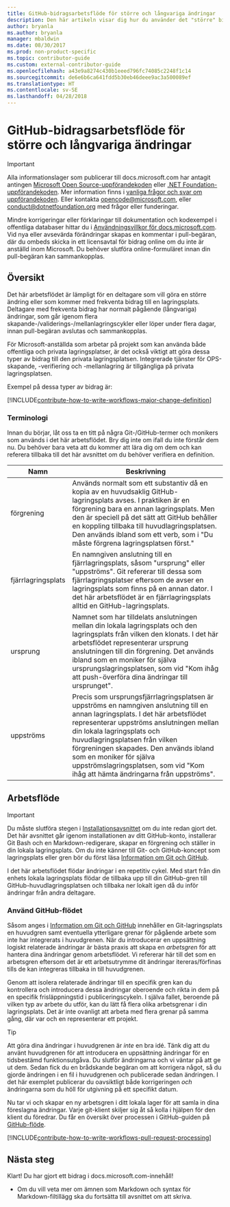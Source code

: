 ```yaml
---
title: GitHub-bidragsarbetsflöde för större och långvariga ändringar
description: Den här artikeln visar dig hur du använder det "större" bidragsarbetsflödet för att göra bidrag i docs.microsoft.com-artiklar.
author: bryanla
ms.author: bryanla
manager: mbaldwin
ms.date: 08/30/2017
ms.prod: non-product-specific
ms.topic: contributor-guide
ms.custom: external-contributor-guide
ms.openlocfilehash: a43e9a8274c430b1eeed796fc74085c2248f1c14
ms.sourcegitcommit: de6e6b6ca641fdd5b30eb46deee9ac3a500089ef
ms.translationtype: HT
ms.contentlocale: sv-SE
ms.lasthandoff: 04/28/2018
---
```

# <a name="github-contribution-workflow-for-major-or-long-running-changes"></a>GitHub-bidragsarbetsflöde för större och långvariga ändringar

> [!IMPORTANT]
> Alla informationslager som publicerar till docs.microsoft.com har antagit antingen [Microsoft Open Source-uppförandekoden](https://opensource.microsoft.com/codeofconduct/) eller [.NET Foundation-uppförandekoden](https://dotnetfoundation.org/code-of-conduct). Mer information finns i [vanliga frågor och svar om uppförandekoden](https://opensource.microsoft.com/codeofconduct/faq/). Eller kontakta [opencode@microsoft.com](mailto:opencode@microsoft.com), eller [conduct@dotnetfoundation.org](mailto:conduct@dotnetfoundation.org) med frågor eller funderingar.<br>
>
> Mindre korrigeringar eller förklaringar till dokumentation och kodexempel i offentliga databaser hittar du i [Användningsvillkor för docs.microsoft.com](https://docs.microsoft.com/legal/termsofuse). Vid nya eller avsevärda förändringar skapas en kommentar i pull-begäran, där du ombeds skicka in ett licensavtal för bidrag online om du inte är anställd inom Microsoft. Du behöver slutföra online-formuläret innan din pull-begäran kan sammankopplas.

## <a name="overview"></a>Översikt

Det här arbetsflödet är lämpligt för en deltagare som vill göra en större ändring eller som kommer med frekventa bidrag till en lagringsplats. Deltagare med frekventa bidrag har normalt pågående (långvariga) ändringar, som går igenom flera skapande-/validerings-/mellanlagringscykler eller löper under flera dagar, innan pull-begäran avslutas och sammankopplas.

För Microsoft-anställda som arbetar på projekt som kan använda både offentliga och privata lagringsplatser, är det också viktigt att göra dessa typer av bidrag till den privata lagringsplatsen. Integrerade tjänster för OPS-skapande, -verifiering och -mellanlagring är tillgängliga på privata lagringsplatsen.

Exempel på dessa typer av bidrag är:

[!INCLUDE[contribute-how-to-write-workflows-major-change-definition](includes/contribute-how-to-write-workflows-major-change-definition.md)]

### <a name="terminology"></a>Terminologi

Innan du börjar, låt oss ta en titt på några Git-/GitHub-termer och monikers som används i det här arbetsflödet. Bry dig inte om ifall du inte förstår dem nu. Du behöver bara veta att du kommer att lära dig om dem och kan referera tillbaka till det här avsnittet om du behöver verifiera en definition.

| Namn | Beskrivning |
|-----------|-------------|
|förgrening|Används normalt som ett substantiv då en kopia av en huvudsaklig GitHub-lagringsplats avses. I praktiken är en förgrening bara en annan lagringsplats. Men den är speciell på det sätt att GitHub behåller en koppling tillbaka till huvudlagringsplatsen. Den används ibland som ett verb, som i "Du måste förgrena lagringsplatsen först."|
|fjärrlagringsplats|En namngiven anslutning till en fjärrlagringsplats, såsom "ursprung" eller "uppströms". Git refererar till dessa som fjärrlagringsplatser eftersom de avser en lagringsplats som finns på en annan dator. I det här arbetsflödet är en fjärrlagringsplats alltid en GitHub-lagringsplats.|
|ursprung|Namnet som har tilldelats anslutningen mellan din lokala lagringsplats och den lagringsplats från vilken den klonats. I det här arbetsflödet representerar ursprung anslutningen till din förgrening. Det används ibland som en moniker för själva ursprungslagringsplatsen, som vid "Kom ihåg att push-överföra dina ändringar till ursprunget".|
|uppströms|Precis som ursprungsfjärrlagringsplatsen är uppströms en namngiven anslutning till en annan lagringsplats. I det här arbetsflödet representerar uppströms anslutningen mellan din lokala lagringsplats och huvudlagringsplatsen från vilken förgreningen skapades. Den används ibland som en moniker för själva uppströmslagringsplatsen, som vid "Kom ihåg att hämta ändringarna från uppströms".|

## <a name="workflow"></a>Arbetsflöde

>[!IMPORTANT]
> Du måste slutföra stegen i [Installationsavsnittet](get-started-setup-github.md) om du inte redan gjort det. Det här avsnittet går igenom installationen av ditt GitHub-konto, installerar Git Bash och en Markdown-redigerare, skapar en förgrening och ställer in din lokala lagringsplats. Om du inte känner till Git- och GitHub-koncept som lagringsplats eller gren bör du först läsa [Information om Git och GitHub](git-github-fundamentals.md).

I det här arbetsflödet flödar ändringar i en repetitiv cykel. Med start från din enhets lokala lagringsplats flödar de tillbaka upp till din GitHub-gren till GitHub-huvudlagringsplatsen och tillbaka ner lokalt igen då du inför ändringar från andra deltagare.

### <a name="use-github-flow"></a>Använd GitHub-flödet

Såsom anges i [Information om Git och GitHub](git-github-fundamentals.md#git) innehåller en Git-lagringsplats en huvudgren samt eventuella ytterligare grenar för pågående arbete som inte har integrerats i huvudgrenen. När du introducerar en uppsättning logiskt relaterade ändringar är bästa praxis att skapa en *arbetsgren* för att hantera dina ändringar genom arbetsflödet. Vi refererar här till det som en arbetsgren eftersom det är ett arbetsutrymme dit ändringar itereras/förfinas tills de kan integreras tillbaka in till huvudgrenen.

Genom att isolera relaterade ändringar till en specifik gren kan du kontrollera och introducera dessa ändringar oberoende och rikta in dem på en specifik frisläppningstid i publiceringscykeln. I själva fallet, beroende på vilken typ av arbete du utför, kan du lätt få flera olika arbetsgrenar i din lagringsplats. Det är inte ovanligt att arbeta med flera grenar på samma gång, där var och en representerar ett projekt.

>[!TIP]
>Att göra dina ändringar i huvudgrenen är *inte* en bra idé. Tänk dig att du använt huvudgrenen för att introducera en uppsättning ändringar för en tidsbestämd funktionsutgåva. Du slutför ändringarna och vi väntar på att ge ut dem. Sedan fick du en brådskande begäran om att korrigera något, så du gjorde ändringen i en fil i huvudgrenen och publicerade sedan ändringen. I det här exemplet publicerar du oavsiktligt både korrigeringen *och* ändringarna som du höll för utgivning på ett specifikt datum.

Nu tar vi och skapar en ny arbetsgren i ditt lokala lager för att samla in dina föreslagna ändringar. Varje git-klient skiljer sig åt så kolla i hjälpen för den klient du föredrar. Du får en översikt över processen i GitHub-guiden på [GitHub-flöde](https://guides.github.com/introduction/flow/).

[!INCLUDE[contribute-how-to-write-workflows-pull-request-processing](includes/contribute-how-to-write-workflows-pull-request-processing.md)]

## <a name="next-steps"></a>Nästa steg
Klart! Du har gjort ett bidrag i docs.microsoft.com-innehåll!

- Om du vill veta mer om ämnen som Markdown och syntax för Markdown-filtillägg ska du fortsätta till avsnittet om att skriva.

